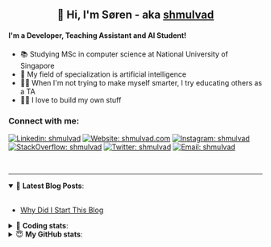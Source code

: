 <h2 align="center">
	👋 Hi, I'm Søren - aka <a href="https://shmulvad.com">shmulvad</a>
</h2>

#### I'm a Developer, Teaching Assistant and AI Student!
- 📚 Studying MSc in computer science at National University of Singapore
- 🧠 My field of specialization is artificial intelligence
- 👨‍🏫 When I'm not trying to make myself smarter, I try educating others as a TA
- 👨‍💻 I love to build my own stuff

### Connect with me:

[![Linkedin: shmulvad](https://img.shields.io/badge/shmulvad-blue?style=flat&logo=Linkedin&logoColor=white)][linkedin]
[![Website: shmulvad.com](https://img.shields.io/badge/shmulvad.com-47CCCC?&style=flat&logo=Google-Chrome&logoColor=white)][website]
[![Instagram: shmulvad](https://img.shields.io/badge/-@shmulvad-purple?style=flat&logo=Instagram&logoColor=white)][instagram]
[![StackOverflow: shmulvad](https://img.shields.io/badge/shmulvad-FE7A16?style=flat&logo=stack-overflow&logoColor=white)][stackOverflow]
[![Twitter: shmulvad](https://img.shields.io/badge/@shmulvad-1ca0f1?style=flat&logo=twitter&logoColor=white)][twitter]
[![Email: shmulvad](https://img.shields.io/badge/shmulvad-D14836?style=flat&logo=gmail&logoColor=white)][mail]

<br />

---

<details open>
 <summary>📕 <b>Latest Blog Posts</b>: </summary>

<br>

<!-- BLOG-POST-LIST:START -->
- [Why Did I Start This Blog](https://shmulvad.com/blog/why-did-start-this-blog)
<!-- BLOG-POST-LIST:END -->

</details>

<!-- --- -->

<details>
 <summary>🤖 <b>Coding stats</b>: </summary>

<br>

<!--START_SECTION:waka-->
**I'm a Night 🦉** 

```text
🌞 Morning    67 commits     ████░░░░░░░░░░░░░░░░░░░░░   17.01% 
🌆 Daytime    111 commits    ███████░░░░░░░░░░░░░░░░░░   28.17% 
🌃 Evening    100 commits    ██████░░░░░░░░░░░░░░░░░░░   25.38% 
🌙 Night      116 commits    ███████░░░░░░░░░░░░░░░░░░   29.44%

```


📊 **This Week I Spent My Time On** 

```text
💬 Programming Languages: 
TeX                      5 hrs 33 mins       █████████████████░░░░░░░░   71.17% 
Python                   1 hr 34 mins        █████░░░░░░░░░░░░░░░░░░░░   20.15% 
BibTeX                   21 mins             █░░░░░░░░░░░░░░░░░░░░░░░░   4.55% 
Other                    17 mins             █░░░░░░░░░░░░░░░░░░░░░░░░   3.77% 
XQuery                   0 secs              ░░░░░░░░░░░░░░░░░░░░░░░░░   0.21%

🔥 Editors: 
VS Code                  6 hrs 28 mins       ████████████████████░░░░░   82.99% 
Sublime Text             1 hr 1 min          ███░░░░░░░░░░░░░░░░░░░░░░   13.24% 
Zsh                      17 mins             █░░░░░░░░░░░░░░░░░░░░░░░░   3.77%

🐱‍💻 Projects: 
nlp                      5 hrs 20 mins       █████████████████░░░░░░░░   68.45% 
3d-computer-vision       1 hr 16 mins        ████░░░░░░░░░░░░░░░░░░░░░   16.39% 
nlp-project              26 mins             █░░░░░░░░░░░░░░░░░░░░░░░░   5.55% 
Unknown Project          13 mins             ░░░░░░░░░░░░░░░░░░░░░░░░░   2.91% 
neural-networks-deep-lear13 mins             ░░░░░░░░░░░░░░░░░░░░░░░░░   2.81%

```


<!--END_SECTION:waka-->

</details>

<!-- --- -->

<details>
 <summary>😇 <b>My GitHub stats</b>: </summary>

<br>

<img align="left" alt="shmulvad's Github Stats" src="https://github-readme-stats.vercel.app/api?username=shmulvad&show_icons=true&hide_border=true" />

</details>



[website]: https://shmulvad.com
[twitter]: https://twitter.com/shmulvad
[linkedin]: https://linkedin.com/in/shmulvad
[instagram]: https://instagram.com/shmulvad
[stackOverflow]: https://stackoverflow.com/users/9248793/shmulvad
[mail]: mailto:shmulvad@gmail.com
[github]: https://github.com/shmulvad
